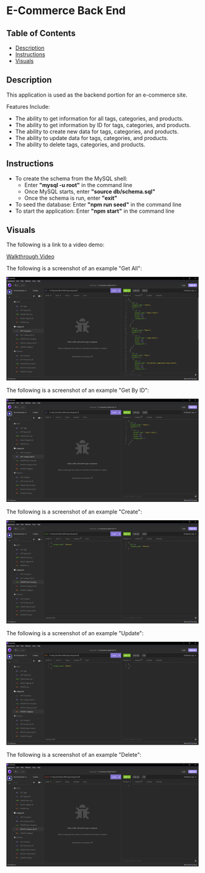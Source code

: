 # E-Commerce Back End

## Table of Contents
- [Description](#description)
- [Instructions](#instructions)
- [Visuals](#visuals)

## Description 
This application is used as the backend portion for an e-commerce site.

Features Include:
- The ability to get information for all tags, categories, and products.
- The ability to get information by ID for tags, categories, and products. 
- The ability to create new data for tags, categories, and products. 
- The ability to update data for tags, categories, and products.
- The ability to delete tags, categories, and products. 

## Instructions
- To create the schema from the MySQL shell: 
    - Enter <strong>"mysql -u root"</strong> in the command line
    - Once MySQL starts, enter <strong>"source db/schema.sql"</strong>
    - Once the schema is run, enter <strong>"exit"</strong>
- To seed the database: Enter <strong>"npm run seed"</strong> in the command line
- To start the application: Enter <strong>"npm start"</strong> in the command line

## Visuals 

The following is a link to a video demo:

[Walkthrough Video](https://drive.google.com/file/d/1E60LeNCPBPY0gqwAzMmRf1cWWUGaBO7z/view)

The following is a screenshot of an example "Get All":

![screenshot](./images/get-all.PNG)

The following is a screenshot of an example "Get By ID":

![screenshot](./images/get-by-id.PNG)

The following is a screenshot of an example "Create":

![screenshot](./images/create.PNG)

The following is a screenshot of an example "Update":

![screenshot](./images/update.PNG)

The following is a screenshot of an example "Delete":

![screenshot](./images/delete.PNG)